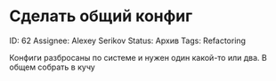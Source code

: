 # Сделать общий конфиг

ID: 62
Assignee: Alexey Serikov
Status: Архив
Tags: Refactoring

Конфиги разбросаны по системе и нужен один какой-то или два. В общем собрать в кучу